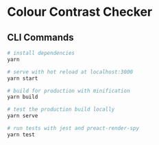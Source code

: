 # Colour Contrast Checker

## CLI Commands

``` bash
# install dependencies
yarn

# serve with hot reload at localhost:3000
yarn start

# build for production with minification
yarn build

# test the production build locally
yarn serve

# run tests with jest and preact-render-spy 
yarn test
```
